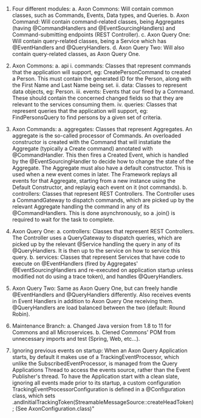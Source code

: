 1. Four different modules:
    a. Axon Commons: Will contain common classes, such as Commands, Events, Data types, and Queries.
    b. Axon Command: Will contain command-related classes, being Aggregates (having @CommandHandlers and @EventSourcingHandlers) and Command-submitting endpoints (REST Controller).
    c. Axon Query One: Will contain query-related classes, being a Service which has @EventHandlers and @QueryHandlers.
    d. Axon Query Two: Will also contain query-related classes, as Axon Query One.
    
2. Axon Commons: 
    a. api
        i. commands: Classes that represent commands that the application will support, eg: CreatePersonCommand to created a Person. This must contain the generated ID for the Person, along with the First Name and Last Name being set.
        ii. data: Classes to represent data objects, eg: Person.
        iii. events: Events that our fired by a Command. These should contain the concerned changed fields so that they are relevant to the services consuming them.
        iv. queries: Classes that represent queries that the application will support, eg: FindPersonsQuery to find persons by a given set of criteria.
        
3. Axon Commands:
    a. aggregates: Classes that represent Aggregates. An aggregate is the so-called processor of Commands. An overloaded constructor is created with the Command that will instatiate the Aggregate (typically a Create command) annotated with @CommandHandler. This then fires a Created Event, which is handled by the @EventSourcingHandler to decide how to change the state of the Aggregate. The Aggregate must also have a default constructor. This is used when a new event comes in later. The Framework replays all events for that Aggregate, starting from a new instance using the Default Constructor, and replayig each event on it (not commands).
    b. controllers: Classes that represent REST Controllers. The Controller uses a CommandGateway to dispatch commands, which are picked up by the relevant Aggregate handling the command in any of its @CommandHandlers. This is done asynchronously, so a .join() is required to wait for the task to complete.
    
4. Axon Query One:
    a. controllers: Classes that represent REST Controllers. The Controller uses a QueryGateway to dispatch queries, which are picked up by the relevant @Service handling the query in any of its @QueryHandlers. It is then up to the service on how to service this query.
    b. services: Classes that represent Services that have code to execute on @EventHandlers (fired by Aggregates' @EventSourcingHandlers and re-executed on application startup unless modified not do using a trace token), and handles @QueryHandlers.
    
5. Axon Query Two: Same as Axon Query One, but can freely handle @EventHandlers and @QueryHandlers differently. Also receives events in Event Handlers in addition to Axon Query One receiving them. @QueryHandlers are load balanced between the two (default: Round Robin).

6. Maintenance Branch:
    a. Changed Java version from 1.8 to 11 for Commons and all Microservices.
    b. Clened Commons' POM from unnecessary imports and test (Spring, Web, etc...).
    
7. Ignoring previous events on startup: When an Axon Query Application starts, by default it makes use of a TrackingEventProcessor, which unlike the SubscribedEventProcessor, is managed from the Query Applications Thread to access the events source, rather than the Event Publisher's thread.
To have the Application start with a clean slate, ignoring all events made prior to its startup, a custom configuration TrackingEventProcessorConfiguration is defined in a @Configuration class, which sets .andInitialTrackingToken(StreamableMessageSource::createHeadToken); (See AxonConfiguration.class)"